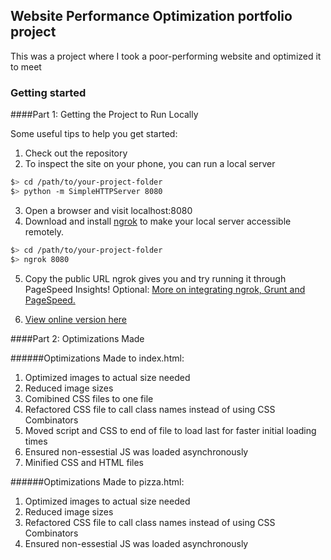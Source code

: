 ## Website Performance Optimization portfolio project

This was a project where I took a poor-performing website and optimized it to meet 

### Getting started

####Part 1: Getting the Project to Run Locally

Some useful tips to help you get started:

1. Check out the repository
2. To inspect the site on your phone, you can run a local server

  ```bash
  $> cd /path/to/your-project-folder
  $> python -m SimpleHTTPServer 8080
  ```

3. Open a browser and visit localhost:8080
4. Download and install [ngrok](https://ngrok.com/) to make your local server accessible remotely.

  ``` bash
  $> cd /path/to/your-project-folder
  $> ngrok 8080
  ```

5. Copy the public URL ngrok gives you and try running it through PageSpeed Insights! Optional: [More on integrating ngrok, Grunt and PageSpeed.](http://www.jamescryer.com/2014/06/12/grunt-pagespeed-and-ngrok-locally-testing/)

6. [View online version here](http://brockcooper.github.io/optimization_project/)

####Part 2: Optimizations Made

######Optimizations Made to index.html:
1. Optimized images to actual size needed
1. Reduced image sizes
1. Comibined CSS files to one file
1. Refactored CSS file to call class names instead of using CSS Combinators
1. Moved script and CSS to end of file to load last for faster initial loading times
1. Ensured non-essestial JS was loaded asynchronously
1. Minified CSS and HTML files

######Optimizations Made to pizza.html:
1. Optimized images to actual size needed
1. Reduced image sizes
1. Refactored CSS file to call class names instead of using CSS Combinators
1. Ensured non-essestial JS was loaded asynchronously